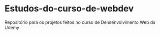 # Estudos-do-curso-de-webdev
Repositório para os projetos feitos no curso de Densenvolvimento Web da Udemy
